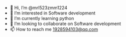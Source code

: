 - 👋 Hi, I’m @mrl523zmm1224
- 👀 I’m interested in Software development
- 🌱 I’m currently learning python
- 💞️ I’m looking to collaborate on Software development
- 📫 How to reach me 1928594103@qq.com

<!---
mrl523zmm1224/mrl523zmm1224 is a ✨ special ✨ repository because its `README.md` (this file) appears on your GitHub profile.
You can click the Preview link to take a look at your changes.
--->
